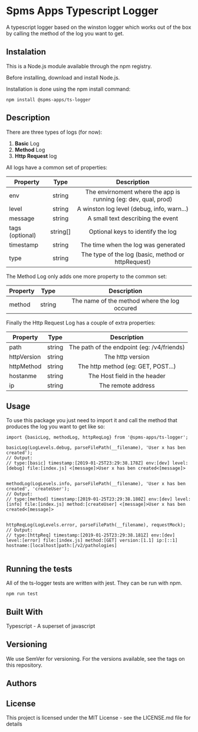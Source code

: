 # Spms Apps Typescript Logger

A typescript logger based on the winston logger which works out of the box by calling the method of the log you want to get.

## Instalation

This is a Node.js module available through the npm registry.

Before installing, download and install Node.js.

Installation is done using the npm install command:

`npm install @spms-apps/ts-logger`

## Description

There are three types of logs (for now):

1. **Basic** Log
2. **Method** Log
3. **Http Request** log

All logs have a common set of properties:

| Property        |   Type   |                          Description                           |
| --------------- | :------: | :------------------------------------------------------------: |
| env             |  string  | The envirnoment where the app is running (eg: dev, qual, prod) |
| level           |  string  |           A winston log level (debug, info, warn...)           |
| message         |  string  |               A small text describing the event                |
| tags (optional) | string[] |               Optional keys to identify the log                |
| timestamp       |  string  |              The time when the log was generated               |
| type            |  string  |       The type of the log (basic, method or httpRequest)       |

The Method Log only adds one more property to the common set:

| Property |  Type  |                          Description                           |
| -------- | :----: | :------------------------------------------------------------: |
| method      | string | The name of the method where the log occured |

Finally the Http Request Log has a couple of extra properties:

| Property |  Type  |                          Description                           |
| -------- | :----: | :------------------------------------------------------------: |
| path      | string | The path of the endpoint (eg: /v4/friends) |
| httpVersion      | string | The http version |
| httpMethod      | string | The http method (eg: GET, POST...) |
| hostanme      | string | The Host field in the header |
| ip      | string | The remote address |


## Usage

To use this package you just need to import it and call the method that produces the log you want to get like so:

```
import {basicLog, methodLog, httpReqLog} from '@spms-apps/ts-logger';

basicLog(LogLevels.debug, parseFilePath(__filename), 'User x has ben created');
// Output:
// type:[basic] timestamp:[2019-01-25T23:29:38.178Z] env:[dev] level:[debug] file:[index.js] <[message]>User x has ben created<[message]>


methodLog(LogLevels.info, parseFilePath(__filename), 'User x has ben created', 'createUser');
// Output:
// type:[method] timestamp:[2019-01-25T23:29:38.180Z] env:[dev] level:[info] file:[index.js] method:[createUser] <[message]>User x has ben created<[message]>


httpReqLog(LogLevels.error, parseFilePath(__filename), requestMock);
// Output:
// type:[httpReq] timestamp:[2019-01-25T23:29:38.181Z] env:[dev] level:[error] file:[index.js] method:[GET] version:[1.1] ip:[::1] hostname:[localhost]path:[/v2/pathologies]


```

## Running the tests

All of the ts-logger tests are written with jest. They can be run with npm.

`npm run test`

## Built With

Typescript - A superset of javascript

## Versioning

We use SemVer for versioning. For the versions available, see the tags on this repository.

## Authors

## License

This project is licensed under the MIT License - see the LICENSE.md file for details
